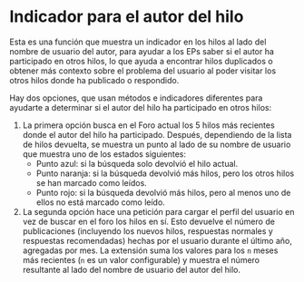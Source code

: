 # Indicador para el autor del hilo
Esta es una función que muestra un indicador en los hilos al lado del nombre de
usuario del autor, para ayudar a los EPs saber si el autor ha participado en
otros hilos, lo que ayuda a encontrar hilos duplicados o obtener más contexto
sobre el problema del usuario al poder visitar los otros hilos donde ha
publicado o respondido.

Hay dos opciones, que usan métodos e indicadores diferentes para ayudarte a
determinar si el autor del hilo ha participado en otros hilos:

1. La primera opción busca en el Foro actual los 5 hilos más recientes donde el
autor del hilo ha participado. Después, dependiendo de la lista de hilos
devuelta, se muestra un punto al lado de su nombre de usuario que muestra uno
de los estados siguientes:
    * Punto azul: si la búsqueda solo devolvió el hilo actual.
    * Punto naranja: si la búsqueda devolvió más hilos, pero los otros hilos se
    han marcado como leídos.
    * Punto rojo: si la búsqueda devolvió más hilos, pero al menos uno de ellos
    no está marcado como leído.
2. La segunda opción hace una petición para cargar el perfil del usuario en vez
de buscar en el foro los hilos en sí. Esto devuelve el número de publicaciones
(incluyendo los nuevos hilos, respuestas normales y respuestas recomendadas)
hechas por el usuario durante el último año, agregadas por mes. La extensión
suma los valores para los `n` meses más recientes (`n` es un valor
configurable) y muestra el número resultante al lado del nombre de usuario del
autor del hilo.
